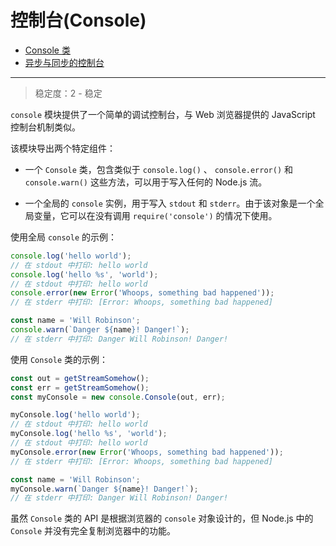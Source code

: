 # 控制台(Console)

* [Console 类](./class_Console.md)
* [异步与同步的控制台](./asynchronous_vs_synchronous_consoles.md)

----------------------------------------


> 稳定度：2 - 稳定

`console` 模块提供了一个简单的调试控制台，与 Web 浏览器提供的 JavaScript 控制台机制类似。

该模块导出两个特定组件：

* 一个 `Console` 类，包含类似于 `console.log()` 、 `console.error()` 和 `console.warn()` 这些方法，可以用于写入任何的 Node.js 流。

* 一个全局的 `console` 实例，用于写入 `stdout` 和 `stderr`。由于该对象是一个全局变量，它可以在没有调用 `require('console')` 的情况下使用。

使用全局 `console` 的示例：

``` javascript
console.log('hello world');
// 在 stdout 中打印: hello world
console.log('hello %s', 'world');
// 在 stdout 中打印: hello world
console.error(new Error('Whoops, something bad happened'));
// 在 stderr 中打印: [Error: Whoops, something bad happened]

const name = 'Will Robinson';
console.warn(`Danger ${name}! Danger!`);
// 在 stderr 中打印: Danger Will Robinson! Danger!
```

使用 `Console` 类的示例：

``` javascript
const out = getStreamSomehow();
const err = getStreamSomehow();
const myConsole = new console.Console(out, err);

myConsole.log('hello world');
// 在 stdout 中打印: hello world
myConsole.log('hello %s', 'world');
// 在 stdout 中打印: hello world
myConsole.error(new Error('Whoops, something bad happened'));
// 在 stderr 中打印: [Error: Whoops, something bad happened]

const name = 'Will Robinson';
myConsole.warn(`Danger ${name}! Danger!`);
// 在 stderr 中打印: Danger Will Robinson! Danger!
```

虽然 `Console` 类的 API 是根据浏览器的 `console` 对象设计的，但 Node.js 中的 `Console` 并没有完全复制浏览器中的功能。